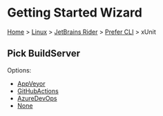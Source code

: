 # Getting Started Wizard

[Home](/docs/wiz/readme.md) > [Linux](Linux.md) > [JetBrains Rider](Linux_Rider.md) > [Prefer CLI](Linux_Rider_Cli.md) > xUnit

## Pick BuildServer

Options:
 * [AppVeyor](Linux_Rider_Cli_xUnit_AppVeyor.md)
 * [GitHubActions](Linux_Rider_Cli_xUnit_GitHubActions.md)
 * [AzureDevOps](Linux_Rider_Cli_xUnit_AzureDevOps.md)
 * [None](Linux_Rider_Cli_xUnit_None.md)
